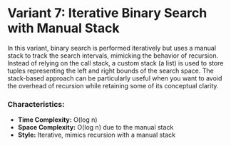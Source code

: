 # Variant 7: Iterative Binary Search with Manual Stack

In this variant, binary search is performed iteratively but uses a manual stack to track the search intervals, mimicking the behavior of recursion. Instead of relying on the call stack, a custom stack (a list) is used to store tuples representing the left and right bounds of the search space. The stack-based approach can be particularly useful when you want to avoid the overhead of recursion while retaining some of its conceptual clarity.

### Characteristics:
- **Time Complexity:** O(log n)
- **Space Complexity:** O(log n) due to the manual stack
- **Style:** Iterative, mimics recursion with a manual stack
